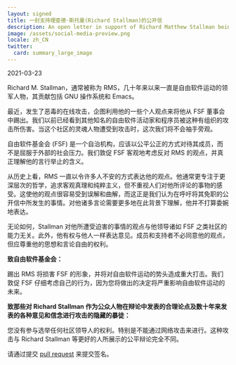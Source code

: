```yaml
---
layout: signed
title: 一封支持理查德·斯托曼(Richard Stallman)的公开信
description: An open letter in support of Richard Matthew Stallman being reinstated by the Free Software Foundation
image: /assets/social-media-preview.png
locale: zh_CN
twitter:
  card: summary_large_image
---
```


2021-03-23

Richard M. Stallman，通常被称为 RMS，几十年来以来一直是自由软件运动的领军人物，其贡献包括 GNU 操作系统和 Emacs。

最近，发生了恶毒的在线攻击，企图利用他的一些个人观点来将他从 FSF 董事会中踢出。我们以前已经看到其他知名的自由软件活动家和程序员被这种有组织的攻击所伤害。当这个社区的灵魂人物遭受到攻击时，这次我们将不会袖手旁观。

自由软件基金会 (FSF) 是一个自治机构，应该以公平公正的方式对待其成员，而不是屈服于外部的社会压力。我们敦促 FSF 客观地考虑反对 RMS 的观点，并真正理解他的言行举止的含义。

从历史上看，RMS 一直以令许多人不安的方式表达他的观点。他通常更专注于更深层次的哲学，追求客观真理和纯粹主义，但不重视人们对他所评论的事物的感受。这使他的观点很容易受到误解和曲解，而这正是我们认为在呼吁将其免职的公开信中所发生的事情。对他诸多言论需要更多地在此背景下理解，他并不打算委婉地表达。

无论如何，Stallman 对他所遭受迫害的事情的观点与他领导诸如 FSF 之类社区的能力无关。此外，他有权与他人一样表达意见。成员和支持者不必同意他的观点，但应尊重他的思想和言论自由的权利。

**致自由软件基金会：**

踢出 RMS 将损害 FSF 的形象，并将对自由软件运动的势头造成重大打击。我们敦促 FSF 仔细考虑自己的行为，因为您将做出的决定将严重影响自由软件运动的未来。

**致那些对 Richard Stallman 作为公众人物在辩论中发表的合理论点及数十年来发表的各种意见和信念进行攻击的隐藏的暴徒：**

您没有参与选举任何社区领导人的权利。特别是不能通过网络攻击来进行。这种攻击与 Richard Stallman 等更好的人所展示的公平辩论完全不同。

请通过提交 [pull request](https://github.com/rms-support-letter/rms-support-letter.github.io/pulls) 来提交签名。 

